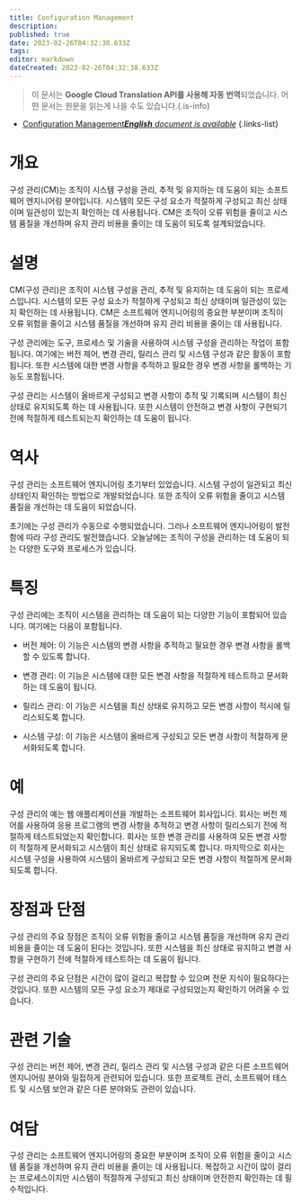 ```yaml
---
title: Configuration Management
description: 
published: true
date: 2023-02-26T04:32:38.633Z
tags: 
editor: markdown
dateCreated: 2023-02-26T04:32:38.633Z
---
```


> 이 문서는 **Google Cloud Translation API를 사용해 자동 번역**되었습니다.
어떤 문서는 원문을 읽는게 나을 수도 있습니다.{.is-info}



- [Configuration Management***English** document is available*](/en/Knowledge-base/Dictionary/configuration-management)
{.links-list}


# 개요
구성 관리(CM)는 조직이 시스템 구성을 관리, 추적 및 유지하는 데 도움이 되는 소프트웨어 엔지니어링 분야입니다. 시스템의 모든 구성 요소가 적절하게 구성되고 최신 상태이며 일관성이 있는지 확인하는 데 사용됩니다. CM은 조직이 오류 위험을 줄이고 시스템 품질을 개선하며 유지 관리 비용을 줄이는 데 도움이 되도록 설계되었습니다.

# 설명
CM(구성 관리)은 조직이 시스템 구성을 관리, 추적 및 유지하는 데 도움이 되는 프로세스입니다. 시스템의 모든 구성 요소가 적절하게 구성되고 최신 상태이며 일관성이 있는지 확인하는 데 사용됩니다. CM은 소프트웨어 엔지니어링의 중요한 부분이며 조직이 오류 위험을 줄이고 시스템 품질을 개선하며 유지 관리 비용을 줄이는 데 사용됩니다.

구성 관리에는 도구, 프로세스 및 기술을 사용하여 시스템 구성을 관리하는 작업이 포함됩니다. 여기에는 버전 제어, 변경 관리, 릴리스 관리 및 시스템 구성과 같은 활동이 포함됩니다. 또한 시스템에 대한 변경 사항을 추적하고 필요한 경우 변경 사항을 롤백하는 기능도 포함됩니다.

구성 관리는 시스템이 올바르게 구성되고 변경 사항이 추적 및 기록되며 시스템이 최신 상태로 유지되도록 하는 데 사용됩니다. 또한 시스템이 안전하고 변경 사항이 구현되기 전에 적절하게 테스트되는지 확인하는 데 도움이 됩니다.

# 역사
구성 관리는 소프트웨어 엔지니어링 초기부터 있었습니다. 시스템 구성이 일관되고 최신 상태인지 확인하는 방법으로 개발되었습니다. 또한 조직이 오류 위험을 줄이고 시스템 품질을 개선하는 데 도움이 되었습니다.

초기에는 구성 관리가 수동으로 수행되었습니다. 그러나 소프트웨어 엔지니어링이 발전함에 따라 구성 관리도 발전했습니다. 오늘날에는 조직이 구성을 관리하는 데 도움이 되는 다양한 도구와 프로세스가 있습니다.

# 특징
구성 관리에는 조직이 시스템을 관리하는 데 도움이 되는 다양한 기능이 포함되어 있습니다. 여기에는 다음이 포함됩니다.

- 버전 제어: 이 기능은 시스템의 변경 사항을 추적하고 필요한 경우 변경 사항을 롤백할 수 있도록 합니다.

- 변경 관리: 이 기능은 시스템에 대한 모든 변경 사항을 적절하게 테스트하고 문서화하는 데 도움이 됩니다.

- 릴리스 관리: 이 기능은 시스템을 최신 상태로 유지하고 모든 변경 사항이 적시에 릴리스되도록 합니다.

- 시스템 구성: 이 기능은 시스템이 올바르게 구성되고 모든 변경 사항이 적절하게 문서화되도록 합니다.

# 예
구성 관리의 예는 웹 애플리케이션을 개발하는 소프트웨어 회사입니다. 회사는 버전 제어를 사용하여 응용 프로그램의 변경 사항을 추적하고 변경 사항이 릴리스되기 전에 적절하게 테스트되었는지 확인합니다. 회사는 또한 변경 관리를 사용하여 모든 변경 사항이 적절하게 문서화되고 시스템이 최신 상태로 유지되도록 합니다. 마지막으로 회사는 시스템 구성을 사용하여 시스템이 올바르게 구성되고 모든 변경 사항이 적절하게 문서화되도록 합니다.

# 장점과 단점
구성 관리의 주요 장점은 조직이 오류 위험을 줄이고 시스템 품질을 개선하며 유지 관리 비용을 줄이는 데 도움이 된다는 것입니다. 또한 시스템을 최신 상태로 유지하고 변경 사항을 구현하기 전에 적절하게 테스트하는 데 도움이 됩니다.

구성 관리의 주요 단점은 시간이 많이 걸리고 복잡할 수 있으며 전문 지식이 필요하다는 것입니다. 또한 시스템의 모든 구성 요소가 제대로 구성되었는지 확인하기 어려울 수 있습니다.

# 관련 기술
구성 관리는 버전 제어, 변경 관리, 릴리스 관리 및 시스템 구성과 같은 다른 소프트웨어 엔지니어링 분야와 밀접하게 관련되어 있습니다. 또한 프로젝트 관리, 소프트웨어 테스트 및 시스템 보안과 같은 다른 분야와도 관련이 있습니다.

# 여담
구성 관리는 소프트웨어 엔지니어링의 중요한 부분이며 조직이 오류 위험을 줄이고 시스템 품질을 개선하며 유지 관리 비용을 줄이는 데 사용됩니다. 복잡하고 시간이 많이 걸리는 프로세스이지만 시스템이 적절하게 구성되고 최신 상태이며 안전한지 확인하는 데 필수적입니다.